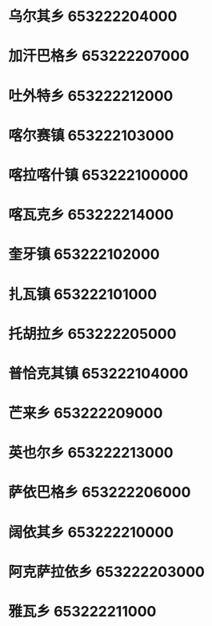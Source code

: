 # 乌尔其乡 653222204000
# 加汗巴格乡 653222207000
# 吐外特乡 653222212000
# 喀尔赛镇 653222103000
# 喀拉喀什镇 653222100000
# 喀瓦克乡 653222214000
# 奎牙镇 653222102000
# 扎瓦镇 653222101000
# 托胡拉乡 653222205000
# 普恰克其镇 653222104000
# 芒来乡 653222209000
# 英也尔乡 653222213000
# 萨依巴格乡 653222206000
# 阔依其乡 653222210000
# 阿克萨拉依乡 653222203000
# 雅瓦乡 653222211000

